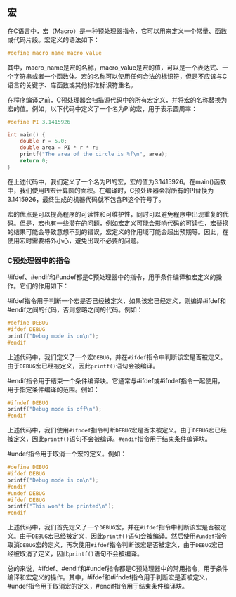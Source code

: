 ## 宏
在C语言中，宏（Macro）是一种预处理器指令，它可以用来定义一个常量、函数或代码片段。宏定义的语法如下：

```c
#define macro_name macro_value
```

其中，macro_name是宏的名称，macro_value是宏的值，可以是一个表达式、一个字符串或者一个函数体。宏的名称可以使用任何合法的标识符，但是不应该与C语言的关键字、库函数或其他标准标识符重名。

在程序编译之前，C预处理器会扫描源代码中的所有宏定义，并将宏的名称替换为宏的值。例如，以下代码中定义了一个名为PI的宏，用于表示圆周率：

```c
#define PI 3.1415926

int main() {
    double r = 5.0;
    double area = PI * r * r;
    printf("The area of the circle is %f\n", area);
    return 0;
}
```
在上述代码中，我们定义了一个名为PI的宏，宏的值为3.1415926。在main()函数中，我们使用PI宏计算圆的面积。在编译时，C预处理器会将所有的PI替换为3.1415926，最终生成的机器代码就不包含PI这个符号了。

宏的优点是可以提高程序的可读性和可维护性，同时可以避免程序中出现重复的代码。但是，宏也有一些潜在的问题，例如宏定义可能会影响代码的可读性，宏替换的结果可能会导致意想不到的错误，宏定义的作用域可能会超出预期等。因此，在使用宏时需要格外小心，避免出现不必要的问题。

### C预处理器中的指令
\#ifdef、#endif和#undef都是C预处理器中的指令，用于条件编译和宏定义的操作。它们的作用如下：

\#ifdef指令用于判断一个宏是否已经被定义，如果该宏已经定义，则编译#ifdef和#endif之间的代码，否则忽略之间的代码。例如：

```c
#define DEBUG
#ifdef DEBUG
printf("Debug mode is on\n");
#endif
```

上述代码中，我们定义了一个宏`DEBUG`，并在`#ifdef`指令中判断该宏是否被定义。由于`DEBUG`宏已经被定义，因此`printf()`语句会被编译。

\#endif指令用于结束一个条件编译块。它通常与#ifdef或#ifndef指令一起使用，用于指定条件编译的范围。例如：

```c
#ifndef DEBUG
printf("Debug mode is off\n");
#endif
```

上述代码中，我们使用`#ifndef`指令判断`DEBUG`宏是否未被定义。由于`DEBUG`宏已经被定义，因此`printf()`语句不会被编译。`#endif`指令用于结束条件编译块。

\#undef指令用于取消一个宏的定义。例如：

```c
#define DEBUG
#ifdef DEBUG
printf("Debug mode is on\n");
#endif
#undef DEBUG
#ifdef DEBUG
printf("This won't be printed\n");
#endif
```

上述代码中，我们首先定义了一个`DEBUG`宏，并在`#ifdef`指令中判断该宏是否被定义。由于`DEBUG`宏已经被定义，因此`printf()`语句会被编译。然后使用`#undef`指令取消`DEBUG`宏的定义，再次使用`#ifdef`指令判断该宏是否被定义，由于`DEBUG`宏已经被取消了定义，因此`printf()`语句不会被编译。

总的来说，#ifdef、#endif和#undef指令都是C预处理器中的常用指令，用于条件编译和宏定义的操作。其中，#ifdef和#ifndef指令用于判断宏是否被定义，#undef指令用于取消宏的定义，#endif指令用于结束条件编译块。
